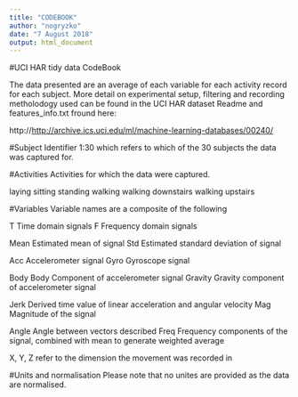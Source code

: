 ```yaml
---
title: "CODEBOOK"
author: "nogryzko"
date: "7 August 2018"
output: html_document
---
```

#UCI HAR tidy data CodeBook

The data presented are an average of each variable for each activity record for each subject. More detail on experimental setup, filtering and recording metholodogy used can be found in the UCI HAR dataset Readme and features_info.txt fround here:

http://http://archive.ics.uci.edu/ml/machine-learning-databases/00240/

#Subject
Identifier 1:30 which refers to which of the 30 subjects the data was captured for. 


#Activities
Activities for which the data were captured. 

laying
sitting
standing
walking
walking downstairs
walking upstairs

#Variables
Variable names are a composite of the following

T               Time domain signals
F               Frequency domain signals

Mean            Estimated mean of signal
Std             Estimated standard deviation of signal

Acc             Accelerometer signal
Gyro            Gyroscope signal

Body            Body Component of accelerometer signal
Gravity         Gravity component of accelerometer signal

Jerk            Derived time value of linear acceleration and angular velocity
Mag             Magnitude of the signal
         
Angle           Angle between vectors described
Freq            Frequency components of the signal, combined with mean to generate weighted average

X, Y, Z         refer to the dimension the movement was recorded in

#Units and normalisation
Please note that no unites are provided as the data are normalised.


